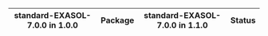 | standard-EXASOL-7.0.0 in 1.0.0   | Package   | standard-EXASOL-7.0.0 in 1.1.0   | Status   |
|-------------|-----------|-------------|----------|
